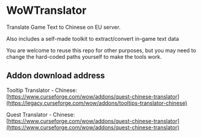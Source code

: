 # WoWTranslator
Translate Game Text to Chinese on EU server.

Also includes a self-made toolkit to extract/convert in-game text data

You are welcome to reuse this repo for other purposes, but you may need to change the hard-coded paths yourself to make the tools work.

## Addon download address

Tooltip Translator - Chinese: [https://www.curseforge.com/wow/addons/quest-chinese-translator](https://legacy.curseforge.com/wow/addons/tooltips-translator-chinese)

Quest Translator - Chinese: [https://www.curseforge.com/wow/addons/quest-chinese-translator](https://www.curseforge.com/wow/addons/quest-chinese-translator)

